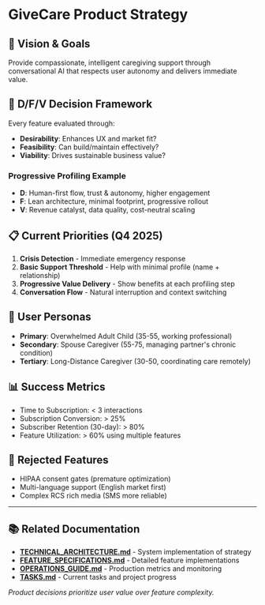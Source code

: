 # GiveCare Product Strategy

## 🎯 **Vision & Goals**
Provide compassionate, intelligent caregiving support through conversational AI that respects user autonomy and delivers immediate value.

## 🧠 **D/F/V Decision Framework**
Every feature evaluated through:
- **Desirability**: Enhances UX and market fit?
- **Feasibility**: Can build/maintain effectively?
- **Viability**: Drives sustainable business value?

### **Progressive Profiling Example**
- **D**: Human-first flow, trust & autonomy, higher engagement
- **F**: Lean architecture, minimal footprint, progressive rollout  
- **V**: Revenue catalyst, data quality, cost-neutral scaling

## 📋 **Current Priorities (Q4 2025)**
1. **Crisis Detection** - Immediate emergency response
2. **Basic Support Threshold** - Help with minimal profile (name + relationship)
3. **Progressive Value Delivery** - Show benefits at each profiling step
4. **Conversation Flow** - Natural interruption and context switching

## 👥 **User Personas**
- **Primary**: Overwhelmed Adult Child (35-55, working professional)
- **Secondary**: Spouse Caregiver (55-75, managing partner's chronic condition)
- **Tertiary**: Long-Distance Caregiver (30-50, coordinating care remotely)

## 📊 **Success Metrics**
- Time to Subscription: < 3 interactions
- Subscription Conversion: > 25%
- Subscriber Retention (30-day): > 80%
- Feature Utilization: > 60% using multiple features

## 🚫 **Rejected Features**
- HIPAA consent gates (premature optimization)
- Multi-language support (English market first)
- Complex RCS rich media (SMS more reliable)

---

## 📚 **Related Documentation**
- **[TECHNICAL_ARCHITECTURE.md](TECHNICAL_ARCHITECTURE.md)** - System implementation of strategy
- **[FEATURE_SPECIFICATIONS.md](FEATURE_SPECIFICATIONS.md)** - Detailed feature implementations
- **[OPERATIONS_GUIDE.md](OPERATIONS_GUIDE.md)** - Production metrics and monitoring
- **[TASKS.md](TASKS.md)** - Current tasks and project progress

*Product decisions prioritize user value over feature complexity.*